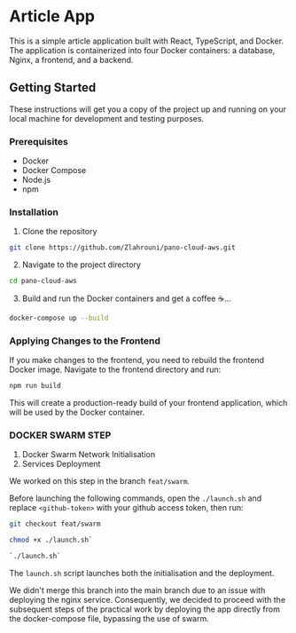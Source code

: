 # Article App

This is a simple article application built with React, TypeScript, and Docker. The application is containerized into four Docker containers: a database, Nginx, a frontend, and a backend.

## Getting Started

These instructions will get you a copy of the project up and running on your local machine for development and testing purposes.

### Prerequisites

- Docker
- Docker Compose
- Node.js
- npm

### Installation

1. Clone the repository
```bash
git clone https://github.com/Zlahrouni/pano-cloud-aws.git
```

2. Navigate to the project directory
```bash
cd pano-cloud-aws
```

3. Build and run the Docker containers and get a coffee ☕️...
```bash
docker-compose up --build
```

### Applying Changes to the Frontend
If you make changes to the frontend, you need to rebuild the frontend Docker image. Navigate to the frontend directory and run:
```bash
npm run build
```
This will create a production-ready build of your frontend application, which will be used by the Docker container. 

### DOCKER SWARM STEP
1. Docker Swarm Network Initialisation
2. Services Deployment

We worked on this step in the branch `feat/swarm`.

Before launching the following commands, open the `./launch.sh` and replace `<github-token>` with your github access token, then run:

```bash
git checkout feat/swarm
```

```bash
chmod +x ./launch.sh`
```

```bash
`./launch.sh`
```

The `launch.sh` script launches both the initialisation and the deployment.

We didn't merge this branch into the main branch due to an issue with deploying the nginx service. Consequently, we decided to proceed with the subsequent steps of the practical work by deploying the app directly from the docker-compose file, bypassing the use of swarm.